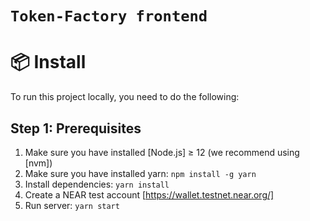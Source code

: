 # `Token-Factory frontend`

📦 Install
================

To run this project locally, you need to do the following:

Step 1: Prerequisites
------------------------------

1. Make sure you have installed [Node.js] ≥ 12 (we recommend using [nvm])
2. Make sure you have installed yarn: `npm install -g yarn`
3. Install dependencies: `yarn install`
4. Create a NEAR test account [https://wallet.testnet.near.org/]
5. Run server: `yarn start`
